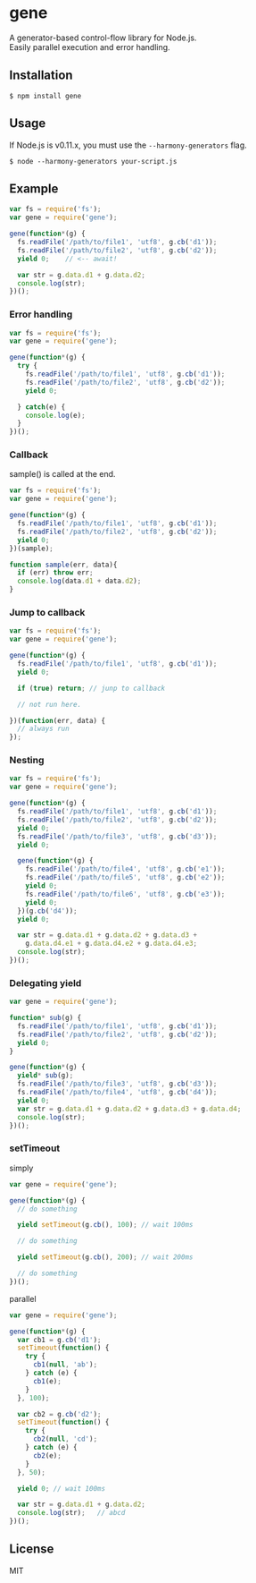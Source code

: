 # gene

A generator-based control-flow library for Node.js.  
Easily parallel execution and error handling.  

## Installation

    $ npm install gene

## Usage

If Node.js is v0.11.x, you must use the `--harmony-generators` flag.

    $ node --harmony-generators your-script.js

## Example

```js
var fs = require('fs');
var gene = require('gene');

gene(function*(g) {
  fs.readFile('/path/to/file1', 'utf8', g.cb('d1'));
  fs.readFile('/path/to/file2', 'utf8', g.cb('d2'));
  yield 0;    // <-- await!

  var str = g.data.d1 + g.data.d2;
  console.log(str);
})();
```

### Error handling

```js
var fs = require('fs');
var gene = require('gene');

gene(function*(g) {
  try {
    fs.readFile('/path/to/file1', 'utf8', g.cb('d1'));
    fs.readFile('/path/to/file2', 'utf8', g.cb('d2'));
    yield 0;

  } catch(e) {
    console.log(e);
  }
})();
```

### Callback

sample() is called at the end.

```js
var fs = require('fs');
var gene = require('gene');

gene(function*(g) {
  fs.readFile('/path/to/file1', 'utf8', g.cb('d1'));
  fs.readFile('/path/to/file2', 'utf8', g.cb('d2'));
  yield 0;
})(sample);

function sample(err, data){
  if (err) throw err;
  console.log(data.d1 + data.d2);
}
```

### Jump to callback

```js
var fs = require('fs');
var gene = require('gene');

gene(function*(g) {
  fs.readFile('/path/to/file1', 'utf8', g.cb('d1'));
  yield 0;

  if (true) return; // junp to callback

  // not run here.

})(function(err, data) {
  // always run
});
```

### Nesting

```js
var fs = require('fs');
var gene = require('gene');

gene(function*(g) {
  fs.readFile('/path/to/file1', 'utf8', g.cb('d1'));
  fs.readFile('/path/to/file2', 'utf8', g.cb('d2'));
  yield 0;
  fs.readFile('/path/to/file3', 'utf8', g.cb('d3'));
  yield 0;

  gene(function*(g) {
    fs.readFile('/path/to/file4', 'utf8', g.cb('e1'));
    fs.readFile('/path/to/file5', 'utf8', g.cb('e2'));
    yield 0;
    fs.readFile('/path/to/file6', 'utf8', g.cb('e3'));
    yield 0;
  })(g.cb('d4'));
  yield 0;

  var str = g.data.d1 + g.data.d2 + g.data.d3 +
    g.data.d4.e1 + g.data.d4.e2 + g.data.d4.e3;
  console.log(str);
})();
```

### Delegating yield

```js
var gene = require('gene');

function* sub(g) {
  fs.readFile('/path/to/file1', 'utf8', g.cb('d1'));
  fs.readFile('/path/to/file2', 'utf8', g.cb('d2'));
  yield 0;
}

gene(function*(g) {
  yield* sub(g);
  fs.readFile('/path/to/file3', 'utf8', g.cb('d3'));
  fs.readFile('/path/to/file4', 'utf8', g.cb('d4'));
  yield 0;
  var str = g.data.d1 + g.data.d2 + g.data.d3 + g.data.d4;
  console.log(str);
})();
```

### setTimeout

simply
```js
var gene = require('gene');

gene(function*(g) {
  // do something

  yield setTimeout(g.cb(), 100); // wait 100ms

  // do something

  yield setTimeout(g.cb(), 200); // wait 200ms

  // do something
})();
```
parallel
```js
var gene = require('gene');

gene(function*(g) {
  var cb1 = g.cb('d1');
  setTimeout(function() {
    try {
      cb1(null, 'ab');
    } catch (e) {
      cb1(e);
    }
  }, 100);

  var cb2 = g.cb('d2');
  setTimeout(function() {
    try {
      cb2(null, 'cd');
    } catch (e) {
      cb2(e);
    }
  }, 50);

  yield 0; // wait 100ms

  var str = g.data.d1 + g.data.d2;
  console.log(str);   // abcd
})();
```

## License

MIT
